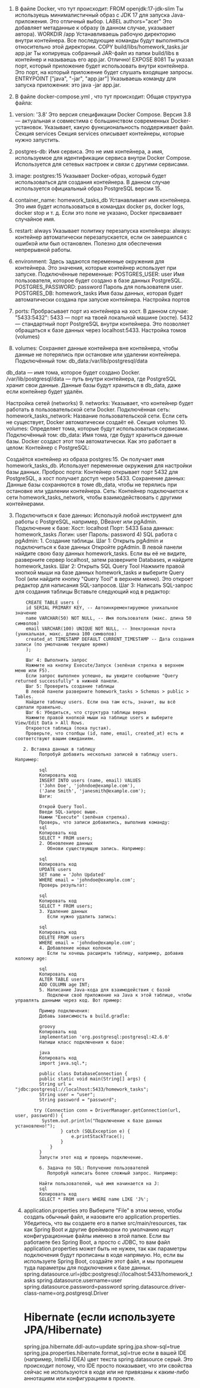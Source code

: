 1) В файле Docker, что тут происходит:
FROM openjdk:17-jdk-slim
Ты используешь минималистичный образ с JDK 17 для запуска Java-приложения. Это отличный выбор.
LABEL authors="acer"
Это добавляет метаданные к образу (в данном случае, указывает автора).
WORKDIR /app
Устанавливаешь рабочую директорию внутри контейнера. Все последующие команды будут выполняться относительно этой директории.
COPY build/libs/homework_tasks.jar app.jar
Ты копируешь собранный JAR-файл из папки build/libs в контейнер и называешь его app.jar. Отлично!
EXPOSE 8081
Ты указал порт, который приложение будет использовать внутри контейнера. Это порт, на который приложение будет слушать входящие запросы.
ENTRYPOINT ["java", "-jar", "app.jar"]
Указываешь команду для запуска приложения: это java -jar app.jar.


2) В файле docker-compose.yml , что тут происходит:
   Общая структура файла:
1. version: '3.8'
   Это версия спецификации Docker Compose.
   Версия 3.8 — актуальная и совместима с большинством современных Docker-установок.
   Указывает, какую функциональность поддерживает файл.
   Секция services
   Секция services описывает контейнеры, которые нужно запустить.

2. postgres-db:
   Имя сервиса.
   Это не имя контейнера, а имя, используемое для идентификации сервиса внутри Docker Compose.
   Используется для сетевых настроек и связи с другими сервисами.
3. image: postgres:15
   Указывает Docker-образ, который будет использоваться для создания контейнера.
   В данном случае используется официальный образ PostgreSQL версии 15.
4. container_name: homework_tasks_db
   Устанавливает имя контейнера.
   Это имя будет использоваться в командах docker ps, docker logs, docker stop и т. д.
   Если это поле не указано, Docker присваивает случайное имя.
5. restart: always
   Указывает политику перезапуска контейнера:
   always: контейнер автоматически перезапускается, если он завершился с ошибкой или был остановлен.
   Полезно для обеспечения непрерывной работы.
6. environment:
   Здесь задаются переменные окружения для контейнера.
   Это значения, которые контейнер использует при запуске.
   Подключённые переменные:
   POSTGRES_USER: user
   Имя пользователя, которое будет создано в базе данных PostgreSQL.
   POSTGRES_PASSWORD: password
   Пароль для пользователя user.
   POSTGRES_DB: homework_tasks
   Имя базы данных, которая будет автоматически создана при запуске контейнера.
   Настройка портов
7. ports:
   Пробрасывает порт из контейнера на хост.
   В данном случае:
   "5433:5432":
   5433 — порт на твоей локальной машине (хосте).
   5432 — стандартный порт PostgreSQL внутри контейнера.
   Это позволяет обращаться к базе данных через localhost:5433.
   Настройка томов (volumes)
8. volumes:
   Сохраняет данные контейнера вне контейнера, чтобы данные не потерялись при остановке или удалении контейнера.
   Подключённый том:
   db_data:/var/lib/postgresql/data

db_data — имя тома, которое будет создано Docker.
/var/lib/postgresql/data — путь внутри контейнера, где PostgreSQL хранит свои данные.
Данные базы будут храниться в db_data, даже если контейнер будет удалён.

Настройка сетей (networks)
9. networks:
   Указывает, что контейнер будет работать в пользовательской сети Docker.
   Подключённая сеть:
   homework_tasks_network:
   Название пользовательской сети.
   Если сеть не существует, Docker автоматически создаёт её.
   Секция volumes
10. volumes:
    Определяет тома, которые будут использоваться сервисами.
    Подключённый том:
    db_data:
    Имя тома, где будут храниться данные базы.
    Docker создаст этот том автоматически.
    Как это работает в целом:
    Контейнер с PostgreSQL:

Создаётся контейнер из образа postgres:15.
Он получает имя homework_tasks_db.
Использует переменные окружения для настройки базы данных.
Проброс порта:
Контейнер открывает порт 5432 для PostgreSQL, а хост получает доступ через 5433.
Сохранение данных:
Данные базы сохраняются в томе db_data, чтобы не терялись при остановке или удалении контейнера.
Сеть:
Контейнер подключается к сети homework_tasks_network, чтобы взаимодействовать с другими контейнерами.

3) Подключиться к базе данных:
      Используй любой инструмент для работы с PostgreSQL, например, DBeaver или pgAdmin.
      Подключение к базе:
      Хост: localhost
      Порт: 5433
      База данных: homework_tasks
      Логин: user
      Пароль: password
   4) SQL работа с pgAdmin: 
       1. Создание таблицы.
          Шаг 1: Открыть pgAdmin и подключиться к базе данных
          Откройте pgAdmin.
          В левой панели найдите свою базу данных homework_tasks.
          Если вы её не видите, разверните сервер localhost, затем разверните Databases, и найдите homework_tasks.
          Шаг 2: Открыть SQL Query Tool
          Нажмите правой кнопкой мыши на базе данных homework_tasks и выберите Query Tool (или найдите кнопку "Query Tool" в верхнем меню).
          Это откроет редактор для написания SQL-запросов.
          Шаг 3: Написать SQL-запрос для создания таблицы
          Вставьте следующий код в редактор:

           CREATE TABLE users (
           id SERIAL PRIMARY KEY, -- Автоинкрементируемое уникальное значение
           name VARCHAR(50) NOT NULL, -- Имя пользователя (макс. длина 50 символов)
           email VARCHAR(100) UNIQUE NOT NULL, -- Электронная почта (уникальная, макс. длина 100 символов)
           created_at TIMESTAMP DEFAULT CURRENT_TIMESTAMP -- Дата создания записи (по умолчанию текущее время)
           );
      
           Шаг 4: Выполнить запрос
           Нажмите на кнопку Execute/Запуск (зелёная стрелка в верхнем меню или F5).
           Если запрос выполнен успешно, вы увидите сообщение "Query returned successfully" в нижней панели.
           Шаг 5: Проверить создание таблицы
           В левой панели разверните homework_tasks > Schemas > public > Tables.
           Найдите таблицу users. Если она там есть, значит, вы всё сделали правильно.
           Шаг 6: Убедиться, что структура таблицы верна
           Нажмите правой кнопкой мыши на таблице users и выберите View/Edit Data > All Rows.
           Откроется таблица (пока пустая).
           Проверьте, что столбцы (id, name, email, created_at) есть и соответствуют вашим ожиданиям.
   
          2. Вставка данных в таблицу
                Попробуй добавить несколько записей в таблицу users. Например:
            
                sql
                Копировать код
                INSERT INTO users (name, email) VALUES
                ('John Doe', 'johndoe@example.com'),
                ('Jane Smith', 'janesmith@example.com');
                Шаги:
            
                Открой Query Tool.
                Введи SQL-запрос выше.
                Нажми "Execute" (зелёная стрелка).
                Проверь, что записи добавились, выполнив команду:
                sql
                Копировать код
                SELECT * FROM users;
                2. Обновление данных
                   Обнови существующую запись. Например:
            
                sql
                Копировать код
                UPDATE users
                SET name = 'John Updated'
                WHERE email = 'johndoe@example.com';
                Проверь результат:
            
                sql
                Копировать код
                SELECT * FROM users;
                3. Удаление данных
                   Если нужно удалить запись:
            
                sql
                Копировать код
                DELETE FROM users
                WHERE email = 'johndoe@example.com';
                4. Добавление новых колонок
                   Если ты хочешь расширить таблицу, например, добавив колонку age:
            
                sql
                Копировать код
                ALTER TABLE users
                ADD COLUMN age INT;
                5. Написание Java-кода для взаимодействия с базой
                   Подключи своё приложение на Java к этой таблице, чтобы управлять данными через код. Вот пример:
            
                Пример подключения:
                Добавь зависимость в build.gradle:
            
                groovy
                Копировать код
                implementation 'org.postgresql:postgresql:42.6.0'
                Напиши класс подключения к базе:
            
                java
                Копировать код
                import java.sql.*;
            
                public class DatabaseConnection {
                public static void main(String[] args) {
                String url = "jdbc:postgresql://localhost:5433/homework_tasks";
                String user = "user";
                String password = "password";
            
              try (Connection conn = DriverManager.getConnection(url, user, password)) {
                 System.out.println("Подключение к базе данных установлено!");
                        } catch (SQLException e) {
                            e.printStackTrace();
                        }
                    }
                }
                Запусти этот код и проверь подключение.
            
                6. Задача по SQL: Получение пользователей
                   Попробуй написать более сложный запрос. Например:
            
                Найти пользователей, чьё имя начинается на J:
                sql
                Копировать код
                SELECT * FROM users WHERE name LIKE 'J%';

   4) application.properties это
      Выберите "File" в этом меню, чтобы создать обычный файл, 
      и назовите его application.properties. Убедитесь, что вы создаете его в папке src/main/resources, 
      так как Spring Boot и другие фреймворки по умолчанию ищут конфигурационные файлы именно в этой папке.
      Если вы работаете без Spring Boot, а просто с JDBC, то вам файл application.properties может быть не нужен, 
      так как параметры подключения будут прописаны в коде напрямую. Но, если вы используете Spring Boot,
      создайте этот файл, и мы пропишем туда параметры для подключения к базе данных.
      spring.datasource.url=jdbc:postgresql://localhost:5433/homework_tasks
      spring.datasource.username=user
      spring.datasource.password=password
      spring.datasource.driver-class-name=org.postgresql.Driver

       # Hibernate (если используете JPA/Hibernate)
        spring.jpa.hibernate.ddl-auto=update
        spring.jpa.show-sql=true
        spring.jpa.properties.hibernate.format_sql=true
      если в вашей IDE (например, IntelliJ IDEA) цвет текста spring.datasource серый. 
   Это происходит потому, что IDE просто показывает, что эти свойства сейчас не используются 
   в коде или не привязаны к каким-либо аннотациям или конфигурациям в проекте.